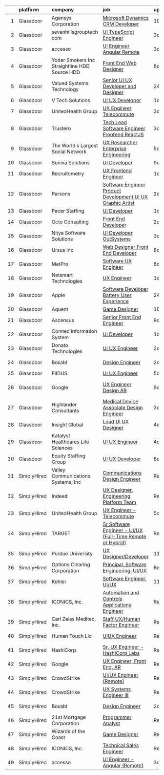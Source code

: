 

|    | platform    | company                                         | job                                                                                                                                                                                                                                                                                                                                                                                                                                                                                                                                                                                                                                                                                                                                                                                                                                                                                                                                                                                                                                                                                                                                                                                                                                                                                                                                                                                                                                    | update_time   | location             |
|---:|:------------|:------------------------------------------------|:---------------------------------------------------------------------------------------------------------------------------------------------------------------------------------------------------------------------------------------------------------------------------------------------------------------------------------------------------------------------------------------------------------------------------------------------------------------------------------------------------------------------------------------------------------------------------------------------------------------------------------------------------------------------------------------------------------------------------------------------------------------------------------------------------------------------------------------------------------------------------------------------------------------------------------------------------------------------------------------------------------------------------------------------------------------------------------------------------------------------------------------------------------------------------------------------------------------------------------------------------------------------------------------------------------------------------------------------------------------------------------------------------------------------------------------|:--------------|:---------------------|
|  1 | Glassdoor   | Agensys Corporation                             | [Microsoft Dynamics CRM Developer](https://www.glassdoor.com/partner/jobListing.htm?pos=109&ao=1110586&s=58&guid=0000018307456a18a40741a736c3cd24&src=GD_JOB_AD&t=SR&vt=w&ea=1&cs=1_28cda868&cb=1662274333562&jobListingId=1008091008964&cpc=9DC6E4D8324653EE&jrtk=3-0-1gc3kaqinii1a801-1gc3kaqj5ia1u800-7990aeb97a1aaead--6NYlbfkN0B1Vi2Tg_TR5fwhNGL2d3MVdJ1FVBqV83PBGVCkGDe93icknkNDeHE4jXYp9tRHNpqSeA0HPNGFwea_hC_0XNgHOq514A1wTN3D1SJLcEbIZZkyrkmhw7NGac9Uc5berNf9Pr8Kzp40mOvCmqqzG40ENND1-5shm9xFinMSndyPDUyRt49uqDmT9ZacRvvKApWb9G7hPsqqXuc1NKow4Cypb9qYeiW2LGpFGOPE_QdSsQR_hRWlncgdpKO6nK7Zfs04s9zEpFhmcSDwvPgOUvGGOrJOnYQsMhATdjT1teNBlyLIcvvPWehweslFcG6ZjECz401lJm3kKgxMC7xl3yhmHXo0dHLfUypmeNnDldCgMZ7WAaXZou-7IkAz9Eq_Zt4PtD66ELUMcNpuc9YqV8JZqEEGExhBZNY_ZDBdQtFYtTu89hy3hFqiUbWK0RZREUfMQ_1mUurMGtJ4Sf6cj6n-Y1hEj4r6PkxByI-CkqaXzwMepYmk0ot5AzStoQdXOzs60OsjW1HTAQ%3D%3D)                                                                                                                                                                                                                                                                                                                                                                                                                                                                                                                                                | 10d           | Remote               |
|  2 | Glassdoor   | sevenhillsgrouptech com                         | [UI TypeScript Engineer](https://www.glassdoor.com/partner/jobListing.htm?pos=116&ao=1136043&s=58&guid=0000018307456a18a40741a736c3cd24&src=GD_JOB_AD&t=SR&vt=w&ea=1&cs=1_89e103a8&cb=1662274333563&jobListingId=1008105988663&jrtk=3-0-1gc3kaqinii1a801-1gc3kaqj5ia1u800-0cbdc25f6ccf4f5f-)                                                                                                                                                                                                                                                                                                                                                                                                                                                                                                                                                                                                                                                                                                                                                                                                                                                                                                                                                                                                                                                                                                                                           | 3d            | Remote               |
|  3 | Glassdoor   | accesso                                         | [UI Engineer   Angular  Remote ](https://www.glassdoor.com/partner/jobListing.htm?pos=121&ao=1136043&s=58&guid=0000018307456a18a40741a736c3cd24&src=GD_JOB_AD&t=SR&vt=w&ea=1&cs=1_a30c1bbc&cb=1662274333565&jobListingId=1008108497609&jrtk=3-0-1gc3kaqinii1a801-1gc3kaqj5ia1u800-701c5b24f26e60fa-)                                                                                                                                                                                                                                                                                                                                                                                                                                                                                                                                                                                                                                                                                                                                                                                                                                                                                                                                                                                                                                                                                                                                   | 3d            | Orlando, FL          |
|  4 | Glassdoor   | Yoder Smokers Inc  Straightline HDD  Source HDD | [Front End Web Designer](https://www.glassdoor.com/partner/jobListing.htm?pos=103&ao=1110586&s=58&guid=0000018307456a18a40741a736c3cd24&src=GD_JOB_AD&t=SR&vt=w&ea=1&cs=1_5fd31804&cb=1662274333561&jobListingId=1008097207409&cpc=6945AE2F4B03E059&jrtk=3-0-1gc3kaqinii1a801-1gc3kaqj5ia1u800-1fce3864310a3f03--6NYlbfkN0BOdRJV5k-L3FNCzjCgEhEptbzWR3mFvjnAQnp9JcinXOCVt8QEYBvHqTiHBHSlg98hTrhJExUUVa6v67S1gFyb-OBe8UoPzNouRDn3C9as0WFadlKMeZgUrqrdZ8hm_e9Z-8jTT-HPwLMdKEaf6nFSEDiY93r1Hqa_nw7whddI5F-1mZvAJ0zg1eaCReXvVOpX0AJGY9OowY8BoM_T_DgkeKDB75aZfEmCeTp_jhF5RJyc2l2IgJi4t9T4bNEpvRI4ifVsZj4R-RLptqsE6FGx1c_S4k-Ty0Ugd7AAEUkHb7pkAMwA4xIfC6asIeul2ECS2CLVJC8SV1qJo0ud3yv7IXQGi71UOpRiqaU7oHIqZv8o6Cdo8V7GNQ7Ib3soSQHilpapZEoruDrGmY17JcLDTcgdzzvQXZ0G4C6CU99mMxDDx4frtRPqlyFxYb_0psjbehrX3I3vsVm5WNpyjPgt3IGGgy6QhfTHJJZARGhatA0ox-ld4ZAAUY9zNM-gj1BQDhbYBxU1jg%3D%3D)                                                                                                                                                                                                                                                                                                                                                                                                                                                                                                                                                          | 8d            | Hutchinson, KS       |
|  5 | Glassdoor   | Valued Systems Technology                       | [Senior UI UX Developer and Designer](https://www.glassdoor.com/partner/jobListing.htm?pos=105&ao=1110586&s=58&guid=0000018307456a18a40741a736c3cd24&src=GD_JOB_AD&t=SR&vt=w&ea=1&cs=1_1e952df8&cb=1662274333562&jobListingId=1008115945211&cpc=292036AD7E8A5303&jrtk=3-0-1gc3kaqinii1a801-1gc3kaqj5ia1u800-79c344923fe7279e--6NYlbfkN0AtR68e5gWpPxoovZgA7Udo-dcymoK0NpHFMpIgh7LYz-Xd_XlVsIVo_P3rB4h1ufY2_7Abqs1GSbLoXWnt32pIkfeeGMqvDdxAGRYsW1K7KSSPbzDEBIdq05YsKEyEQYLlUlflTaQPwdQLQW-YP-NbjZNguQpir11CdaiOZAiL1DxriDIm8mOC1cK6juodC9XxFRSdx76OLTH3fAsj5M_hWZL2CBgW5Oj3jL1Mz2Lbt0xYq7pRW_11DF03jOjCPKs3DdqnudwtqhQUYdlXScg6O4Rkrucwtt-uvq_B-p11ChkjXMjkvZNOTF0P3wBhSNUgAeU8fzuwRdecjHsMIlFoQUy21lyM1euMXWqBYY_FVgbmd0QXfCqbZJIr61yJ95DTNSuWSj5UxsxTTeQIRT6szeBSMBrVOSkiTXBYhZzyjcHeb1aY_yLUW0rOYCDa_3ZxVPTNZkJSRlN5VElFu85T4MQe1aggkPVnRaz_faJybse-svZuVPo9Dm2Jn7N9PyP2BEcvp5M8sw%3D%3D)                                                                                                                                                                                                                                                                                                                                                                                                                                                                                                                                             | 24h           | Phoenix, AZ          |
|  6 | Glassdoor   | V Tech Solutions                                | [UI UX Developer](https://www.glassdoor.com/partner/jobListing.htm?pos=122&ao=1136043&s=58&guid=0000018307456a18a40741a736c3cd24&src=GD_JOB_AD&t=SR&vt=w&ea=1&cs=1_4def7b0a&cb=1662274333565&jobListingId=1008114045043&jrtk=3-0-1gc3kaqinii1a801-1gc3kaqj5ia1u800-64298f2c4b340ba3-)                                                                                                                                                                                                                                                                                                                                                                                                                                                                                                                                                                                                                                                                                                                                                                                                                                                                                                                                                                                                                                                                                                                                                  | 1d            | Remote               |
|  7 | Glassdoor   | UnitedHealth Group                              | [UX Engineer   Telecommute](https://www.glassdoor.com/partner/jobListing.htm?pos=102&ao=1110586&s=58&guid=0000018307456a18a40741a736c3cd24&src=GD_JOB_AD&t=SR&vt=w&cs=1_95f3f141&cb=1662274333561&jobListingId=1008105601769&cpc=59DEFF8D475298C3&jrtk=3-0-1gc3kaqinii1a801-1gc3kaqj5ia1u800-af00a0ae87b73b2e--6NYlbfkN0C8O9VKdOj_1Zh75e9_CvYhSsWVxS1Pvi5WUWhsf4w7FOycHcR50Ta-CQORLM6vDVcvPt8KrRTlJDYkUHup0r-EShzR9YKt_-pR6DNbikF_DoTuqv0ahJRwqFnSdFD6JbEOZsU-3ybmN1wOhivbt1aVYXgo2LYGUfCqatBFDNl0Ap83sxOqTaN0GauqustfCD8umK5w109Od2a2hgAj2_lH-UW--kJJb3oIBcwTgG3KiBVGpTzp7VGelThw3WIS-qHJZu9881-LSBvKBWXwhbGHTY5PmBREpYphm6UYZ_eUAm5PAmHbP3MtAEoijkdFvssFBEOmmYcrM-WSxl4LivodbV9F55qp4LvKwOkZDg-9oSuRfRYYKTbC4g6ZngbngEHUqKp7EoBYmPwIah1FAfqjVbjCkV2eBc345a-lzCmgXEqbUlYSOfhKA8f3EioBeDc%3D)                                                                                                                                                                                                                                                                                                                                                                                                                                                                                                                                                                                                                                          | 3d            | Boston, MA           |
|  8 | Glassdoor   | Trustero                                        | [Tech Lead Software Engineer   Frontend  ReactJS ](https://www.glassdoor.com/partner/jobListing.htm?pos=112&ao=1110586&s=58&guid=0000018307456a18a40741a736c3cd24&src=GD_JOB_AD&t=SR&vt=w&cs=1_f48db254&cb=1662274333562&jobListingId=1008106164478&cpc=32EE424DE2B657EB&jrtk=3-0-1gc3kaqinii1a801-1gc3kaqj5ia1u800-41730cf30e93e37f--6NYlbfkN0DG4ntHtB_rMsnfhgmnSvK2brktLme1L4SiDeJjQ-izrVOLqRJ5-yjEhSyAj73O13Q3PtO63X5KJ2oWM0vnNfei9rpO6lofcCkF0fLv2uwqYu7XGdAwShAB2EXHSHAkVPlwsWIPAZho4rltuplzAiQcCHHEBbh-mXVyqtSQd0DoAsDEoFOcAMweKeAPgQTlwhFLqantCLBnK0BgYLzI8MPNb2Nq9fUbuQQypEeuEtdfJcJp05F0otqCPN77E5oCkP1Wk0QA0uzac9T9TUHQZ5fyDH-zVxaHl-csfsFd5gwGPw9Cd_B4QOAYRO820k9Lfi0Oo3MPJoWyR8pYHMn2zn4vJWrT1xH196cbCci7HcA5KFPb1GRTEOqNGMykqM2UOlhpfTfw39FqG73HxlcHzHNrx17jjdbN4aeE0M2_FTlstaSH50MMDcn62E3KsFLm1r7zDj4_J1EXy-PImEtBpuak-DKrhFqXs3ZCwQrJjHBkcOR8aZfDTJuySygplZ4zMf7suOpi5Ud2kc0Gl_e_mVHzYTrtaNFdMxstl8h6gdHLbXn7i-Omi9oXy3ZI-eGxGgjj9taYCfoVKVRQd-jcARH7RRS_tYcu-avVPyya5H-mfVG4IzNP3sxdXAlR-grQeR6wZk0Jgm_3hRLVhB8jZe9PKyx_pBera2ndghxgmruYybIoZwp7n_m1yRSu9ol-FBKh_513DGKuE7SKdOFZ654nbZVidD1uSm6-fTuGZMtwWlpgDYdwUkxVfP9534dus_qGKJ0zHrDOf08bN3CEijf9yEC96FQz947_sviLi5hrSqz4nZMpbYAMxV-PsdejAmCRRW8BLzklg1ulsZy6V51nc9wZcn52Ps5nNm-RLpZgL7IKDsuxFRX_FPj4I29vl2C880uPhQ9_gYtVfWd3ZNcFJRSnDO8pAX5MBS9R0cUSTJyTtjI6em9N7Y1SsBMurPAOuGhalyVMpFQtJpvIJk1Thyyj_R72qJ8RPc3vyUSELeksH-wPFxgZtkaSE8X4YacnTH4d4ONyW1d4Ac2yaEAL) | 3d            | Remote               |
|  9 | Glassdoor   | The World s Largest Social Network              | [UX Researcher  Enterprise Engineering ](https://www.glassdoor.com/partner/jobListing.htm?pos=107&ao=1110586&s=58&guid=0000018307456a18a40741a736c3cd24&src=GD_JOB_AD&t=SR&vt=w&ea=1&cs=1_9514c737&cb=1662274333562&jobListingId=1008101226188&cpc=42BEC95245890617&jrtk=3-0-1gc3kaqinii1a801-1gc3kaqj5ia1u800-f3cff5e435e58b25--6NYlbfkN0DSgjPPcnEdvoK3uuxfISLALE6pB1FR7YSHOr_tSg5_QGIhoz_2VqUepdcKLBLI_zS438nBqHt2IfuqWeHb8HIQ3y2ncfv0qQNg9-keEPJ6gZBMSS63UVwGiBrS-bKa3YfVEREUfllke2uIiDvVRreacd9NVIYJm_Scd1htMazo_IJeP4Cxf1NbXFLNjaZTfZi6aFGu-MbS-FTkR26UEcdFnwNY339MdWT6oS1cv05XKqyOygreCGw476qm8_ogFXz7_mVmThZpf-2RnrFTod3HkzgjiiCrQytoPB9jRBfcLxg3P0DQ2B1RbQYpC3d8lCdfB6iXTYX7KGnHM7oaldqv-Uhzs6VddVIIe8dcnrbzdCyLnJHm-s6lhdvgfT5LiQ9r2D68cm7cor1g9A0iL5mU4phVhCWHfZjcpB03dpJw5ezBTje2Ljy9bA1QlPDPtg9sqwJOLvD6QRQLvTpiF9WImAMfv7BliYGEDgY8uJ7iUHMO_1XsZsl-fAPGS3kiFt50LKU6XYBgeTtc06INQCD8ZwYbno9Sf5JwzK12M8GG30lLtGcMGPsf1ZhT2swcdoU3--iItY7YpxFMnsC9RRHu)                                                                                                                                                                                                                                                                                                                                                                                                                                                                      | 5d            | Denver, CO           |
| 10 | Glassdoor   | Sunixa Solutions                                | [UI Developer](https://www.glassdoor.com/partner/jobListing.htm?pos=128&ao=1136043&s=58&guid=0000018307456a18a40741a736c3cd24&src=GD_JOB_AD&t=SR&vt=w&ea=1&cs=1_b4eae95e&cb=1662274333566&jobListingId=1008093911276&jrtk=3-0-1gc3kaqinii1a801-1gc3kaqj5ia1u800-c12d46be60d48c3b-)                                                                                                                                                                                                                                                                                                                                                                                                                                                                                                                                                                                                                                                                                                                                                                                                                                                                                                                                                                                                                                                                                                                                                     | 9d            | Remote               |
| 11 | Glassdoor   | Recruitometry                                   | [UX Frontend Engineer](https://www.glassdoor.com/partner/jobListing.htm?pos=117&ao=1136043&s=58&guid=0000018307456a18a40741a736c3cd24&src=GD_JOB_AD&t=SR&vt=w&ea=1&cs=1_41a52feb&cb=1662274333563&jobListingId=1008114392744&jrtk=3-0-1gc3kaqinii1a801-1gc3kaqj5ia1u800-afb69bc239abb529-)                                                                                                                                                                                                                                                                                                                                                                                                                                                                                                                                                                                                                                                                                                                                                                                                                                                                                                                                                                                                                                                                                                                                             | 1d            | Remote               |
| 12 | Glassdoor   | Parsons                                         | [Software Engineer   Product Development   UI UX Graphic Artist](https://www.glassdoor.com/partner/jobListing.htm?pos=123&ao=1136043&s=58&guid=0000018307456a18a40741a736c3cd24&src=GD_JOB_AD&t=SR&vt=w&cs=1_68e44a28&cb=1662274333565&jobListingId=1008111518825&jrtk=3-0-1gc3kaqinii1a801-1gc3kaqj5ia1u800-59e25848653ecfd6-)                                                                                                                                                                                                                                                                                                                                                                                                                                                                                                                                                                                                                                                                                                                                                                                                                                                                                                                                                                                                                                                                                                        | 2d            | Colorado Springs, CO |
| 13 | Glassdoor   | Pacer Staffing                                  | [UI Developer](https://www.glassdoor.com/partner/jobListing.htm?pos=108&ao=1110586&s=58&guid=0000018307456a18a40741a736c3cd24&src=GD_JOB_AD&t=SR&vt=w&ea=1&cs=1_3deebb79&cb=1662274333562&jobListingId=1008114119706&cpc=2CAED5C921A5F994&jrtk=3-0-1gc3kaqinii1a801-1gc3kaqj5ia1u800-e04a2bbf56041fd8--6NYlbfkN0C9NbM5eTIyBy5lsQEfjp0LiR4ZnSOO0g4plUqowSZMmwKNhg9sK_ssyMkRY9ssskzYgCjX76_a1qZmWpJpmTJglvIZMMqRPrift8ZTRM42auXjUEe_Hr-AyZaFYpcpKlSDUiC81zrV9s3yIfG7qlRr5tJRI1kdiWCVgGwpUMw5-otzwkEcVBkpym3O5wvMBNHCT4of1FS2lGlDSgvUzI5dD-DfeQV6NmAcppZqUtUMG8FrA-wxZ0JaOns7MtzDvS2D9BV6k3rLeQC5ixHmvxRgKam9bNBrJVhWfJ_Kdywt3UoUQqobYZlfiTXAlvTQwm68x73MDgMSGY2THSS2mWUYTIOG1kliXJ8DbDMMTD1tWw3rKaSth6r23ZVfhUiHSzumZ0x1BFQHHJgh-sLafHfg_4Ewe1u3QL88SYgT0j9kkIz-6AC1I0IutVAXKutEkpKNFSceMbcX_owhpYZJWqhKtgw-mt_MiRh0V3IHOCrBIzRyT0HvSSkL639gxw2QXWdGdyt0WTq2NA%3D%3D)                                                                                                                                                                                                                                                                                                                                                                                                                                                                                                                                                                    | 1d            | Remote               |
| 14 | Glassdoor   | Octo Consulting                                 | [Front End Developer](https://www.glassdoor.com/partner/jobListing.htm?pos=106&ao=1110586&s=58&guid=0000018307456a18a40741a736c3cd24&src=GD_JOB_AD&t=SR&vt=w&ea=1&cs=1_e7ac364b&cb=1662274333562&jobListingId=1008110466260&cpc=334ABAF5D42DC775&jrtk=3-0-1gc3kaqinii1a801-1gc3kaqj5ia1u800-189d25795dfd8c7b--6NYlbfkN0BUILWTwFEMoXKrKssGyD8iTIA4IasGWC9VuLPSE7H-zyOQhrScj91Gl1Qd-HjNuyIKfLRfbQiVPcV99MI5iYVbTATFYZxY-Q__CFqQEOB6TBRHFZ2N7H8d4GNKnZj-QVFF86Uq96xnc4lgBX8CdNvQJOvlTZ8OCqXp9XDNhmaQcGuTNlGdQuEnh-Cfyu_sZ6Ds05Uu80wtBpV7bf_1iefAsdh00_EemdtuRi-kdZ47kpl_kaP_yPsaQ8OjDA_xDzse2ujJc5tah23Y7eaPKk3gmgIRItxyMsdu8GcQBGgM1syHFqtu2cY8qR2HoTJ3a6P-9PfobWB-dqCR9V5eHRyrIRi6YK-KVKPo5jCabEy04NVit-VsqNx3LYgrA3pkarDEcXSj8Y8GI-vEBG240sXl-qlRgyk4xyN6IM8npzyzpbysDff39s2Upb8XNtqfLJvhf5GE7Vye9ZBxpdQPlHZRfITosEkQlOaZe52kkyY8Py48ftefTEi0D1wL_0emDaA%3D)                                                                                                                                                                                                                                                                                                                                                                                                                                                                                                                                                                           | 2d            | Remote               |
| 15 | Glassdoor   | Nitya Software Solutions                        | [UI Developer  OutSystems ](https://www.glassdoor.com/partner/jobListing.htm?pos=124&ao=1136043&s=58&guid=0000018307456a18a40741a736c3cd24&src=GD_JOB_AD&t=SR&vt=w&ea=1&cs=1_1c33b9ea&cb=1662274333566&jobListingId=1008107023282&jrtk=3-0-1gc3kaqinii1a801-1gc3kaqj5ia1u800-b73d287a17a791b6-)                                                                                                                                                                                                                                                                                                                                                                                                                                                                                                                                                                                                                                                                                                                                                                                                                                                                                                                                                                                                                                                                                                                                        | 3d            | Remote               |
| 16 | Glassdoor   | Ursus  Inc                                      | [Web Designer   Front End Developer](https://www.glassdoor.com/partner/jobListing.htm?pos=113&ao=1110586&s=58&guid=0000018307456a18a40741a736c3cd24&src=GD_JOB_AD&t=SR&vt=w&ea=1&cs=1_aa3eca84&cb=1662274333563&jobListingId=1008097361956&cpc=9908D8D4413DBB8A&jrtk=3-0-1gc3kaqinii1a801-1gc3kaqj5ia1u800-0ea09b14e2348c5f--6NYlbfkN0CT8vBT9H5mqECx2dfLV_FONLPDKpIRssxVwtj05Tmm4rA5I0VNOPdM1oYsK66ov5pqYS3gXk2ozh0lVEZwzGOqZs8rlCBef2uQoy630wv6aUBqB1D9vjbSnni5WCVaS2e0KhCWi_8-XMv97hUEg7H9r8pKMO8klnwzDsU9mPVyqE5wVDnTov1Pu_UnRYhnE0_Osqvwl8WORWgB_kOjxQQLPQWG-NWIcptfTftC_xvyt1c40uobZ403OrjOg5_p8zqz3cLzwrnHTjqWeFEhkd7FYyVcjiJCMFkVznphRmtkhKbL2ZU9aWVWUjChbdkFdlAiu4tIvv-tEhlvNaragy1ZQhsvGhOC5anf8D4yfIGDJbK-bmh5xwt1uscED6ao3EPCxdfHKv4RZ6Q3-m_MTe1dE6Nugv26rrW9yIa8ooHEPIgJzYTeC7TeJ6xGxEjr0Q_LC6p6H5q3S5tqAKobaBFAUOLFzaYkqfJpXGMjRWnb2NNPSSP7-p9y7Af_6wXjKP1oYkKWE86CDqRfQ7C6-4gudCFwCvgPNM4Dby7txONzn5hzMX5MBmgq-3tpsXZ0a6buh5vvQ49vxVNuBHQDNC22zAW4MyYrVygZlCEBB-KrXK7qOyOnNy3UUBzOhblwNhhyR6HC1YmUO1J-HxmGaWMhRTERxOY0ZXM9Z7PpEy34haZ6tk5uQXzHOloNCdFSUo807bb67ia4RZAH7STa3MT7qNYu3FIVxGVnAQVBH71IfMRJkpXfaLdaVNkjHVlfMc6Dk9NymArkxTuwxS8xxJuxvdUZRbMwFjXFsmtTjrWEaMroH367wDPEsmeZ51Q7ta6QZZWD9Y81gq07tJRKr2ItH831o6Bq0kpEiP_7Mj-0cnCNuQuwbVe3RAz3ZJGt3hf16nf9qkhzH2U1SA1Ep2mAaSt0rVCiRS2NsjLUTyABVR3Lh6P34Hiwi4XXRDTOMlYGX2duwwJHyUefPQmv0j8PhfUtQ53mOsiqXJ4STUWeHjYoasIeyPXK)                                          | 8d            | Brisbane, CA         |
| 17 | Glassdoor   | MetPro                                          | [Software UX Engineer](https://www.glassdoor.com/partner/jobListing.htm?pos=129&ao=1136043&s=58&guid=0000018307456a18a40741a736c3cd24&src=GD_JOB_AD&t=SR&vt=w&ea=1&cs=1_51c92ba6&cb=1662274333566&jobListingId=1008098794068&jrtk=3-0-1gc3kaqinii1a801-1gc3kaqj5ia1u800-99ff3be041b42234-)                                                                                                                                                                                                                                                                                                                                                                                                                                                                                                                                                                                                                                                                                                                                                                                                                                                                                                                                                                                                                                                                                                                                             | 6d            | Chico, CA            |
| 18 | Glassdoor   | Netsmart Technologies                           | [UX Engineer](https://www.glassdoor.com/partner/jobListing.htm?pos=120&ao=1136043&s=58&guid=0000018307456a18a40741a736c3cd24&src=GD_JOB_AD&t=SR&vt=w&cs=1_bc73c383&cb=1662274333565&jobListingId=1008114210301&jrtk=3-0-1gc3kaqinii1a801-1gc3kaqj5ia1u800-db8ad2a52d30b920-)                                                                                                                                                                                                                                                                                                                                                                                                                                                                                                                                                                                                                                                                                                                                                                                                                                                                                                                                                                                                                                                                                                                                                           | 1d            | Overland Park, KS    |
| 19 | Glassdoor   | Apple                                           | [Software Developer   Battery User Experience](https://www.glassdoor.com/partner/jobListing.htm?pos=125&ao=1136043&s=58&guid=0000018307456a18a40741a736c3cd24&src=GD_JOB_AD&t=SR&vt=w&cs=1_e543a041&cb=1662274333566&jobListingId=1008115989666&jrtk=3-0-1gc3kaqinii1a801-1gc3kaqj5ia1u800-becef7ac6552387b-)                                                                                                                                                                                                                                                                                                                                                                                                                                                                                                                                                                                                                                                                                                                                                                                                                                                                                                                                                                                                                                                                                                                          | 24h           | Cupertino, CA        |
| 20 | Glassdoor   | Aquent                                          | [Game Designer](https://www.glassdoor.com/partner/jobListing.htm?pos=114&ao=1110586&s=58&guid=0000018307456a18a40741a736c3cd24&src=GD_JOB_AD&t=SR&vt=w&cs=1_30a6a153&cb=1662274333562&jobListingId=1008091362421&cpc=2CAED5C921A5F994&jrtk=3-0-1gc3kaqinii1a801-1gc3kaqj5ia1u800-3b8cfdd71f0d2f0e--6NYlbfkN0DMrcEu7yrtATojKJA7cEzGQ3FdRGWLh0CZQInL4ECGI9gD0Wolx9R2EDT7B77c2cRU1zW3HVZMZeGAOYVZBOqH_4lgXX5l9kbkb9irhCbVBq6YsU0vLTUYvSh1OUNHO93tZMxbICiVo7Af45F1C-oNj2G6v1j_C21ZJdMsp9erWUHrYA3zHpa9W9Em1ESOKOc2F5KjzL0DuVKvTPaJndRVXbEiFRlgNjQbE1r53dX-BYeDbx_o77nVPFN6mpkX-15QJ6xRHdItYZx47vVbTUUZVmv2C5cLvKjDNl8RZH0WZucTaJu5PnFanYe_xGHtiDCVDa7yw3VU-Zz4GZMeFtoIFFglY-sFBLon0xtPoZd4tjL-fx1M6aPTjmg1JZe3C-u8eFdunra8BPiTi0ItkduPayI2DJ5hn_rrsyHZXe6in3NOOR8FqsqPm6fR5qDYrHhWP-Htq2iWiWc6Zw9SilRF)                                                                                                                                                                                                                                                                                                                                                                                                                                                                                                                                                                                                                                    | 10d           | Remote               |
| 21 | Glassdoor   | Ascensus                                        | [Senior Front End Engineer](https://www.glassdoor.com/partner/jobListing.htm?pos=130&ao=1136043&s=58&guid=0000018307456a18a40741a736c3cd24&src=GD_JOB_AD&t=SR&vt=w&cs=1_8e90d35c&cb=1662274333566&jobListingId=1008093293490&jrtk=3-0-1gc3kaqinii1a801-1gc3kaqj5ia1u800-adc74f5c8ecd62dd-)                                                                                                                                                                                                                                                                                                                                                                                                                                                                                                                                                                                                                                                                                                                                                                                                                                                                                                                                                                                                                                                                                                                                             | 9d            | Remote               |
| 22 | Glassdoor   | Comtec information System                       | [UI Developer](https://www.glassdoor.com/partner/jobListing.htm?pos=119&ao=1136043&s=58&guid=0000018307456a18a40741a736c3cd24&src=GD_JOB_AD&t=SR&vt=w&ea=1&cs=1_e179ddc5&cb=1662274333563&jobListingId=1008114090203&jrtk=3-0-1gc3kaqinii1a801-1gc3kaqj5ia1u800-e4a619c535669cc9-)                                                                                                                                                                                                                                                                                                                                                                                                                                                                                                                                                                                                                                                                                                                                                                                                                                                                                                                                                                                                                                                                                                                                                     | 1d            | Remote               |
| 23 | Glassdoor   | Donato Technologies                             | [UI   UX Engineer](https://www.glassdoor.com/partner/jobListing.htm?pos=127&ao=1136043&s=58&guid=0000018307456a18a40741a736c3cd24&src=GD_JOB_AD&t=SR&vt=w&cs=1_f1d5181f&cb=1662274333566&jobListingId=1008111966564&jrtk=3-0-1gc3kaqinii1a801-1gc3kaqj5ia1u800-f812034220f8fc90-)                                                                                                                                                                                                                                                                                                                                                                                                                                                                                                                                                                                                                                                                                                                                                                                                                                                                                                                                                                                                                                                                                                                                                      | 2d            | Lake Forest, CA      |
| 24 | Glassdoor   | Boxabl                                          | [Design Engineer](https://www.glassdoor.com/partner/jobListing.htm?pos=101&ao=1110586&s=58&guid=0000018307456a18a40741a736c3cd24&src=GD_JOB_AD&t=SR&vt=w&cs=1_9d41951e&cb=1662274333561&jobListingId=1008111263067&cpc=DF7064BA3070673B&jrtk=3-0-1gc3kaqinii1a801-1gc3kaqj5ia1u800-f92f66bdcc716501--6NYlbfkN0AZdaSuYPnCWRk5apRml9oqaQCY6p5qKbmOsixDGSNuWd34-dYAt4lbiu5Tu6-oNSUdoljleHAc6KIoY7tHEZOlGE7_Osuc5RzByGMY3M9hVvkTX86XHUqKYWJc277TO93LkNdl5PImRiZLX3QoB01HojER6bJCoylRYQ34g-sdX1RUmCjL0KGWQPOttVWQs8lg3IquOLyq8kcXSwwUJkgZHJYTdU-9Y8PzV9yZCUO2EcIvqOFYcHeYC3rmc1ldB8yj28aicz4qAZ38tKk0d9UiMlZRfHchL2D0uUfoYG-CXwp3tjv4p11kmr5Ng8OrD4KiMdT3ZJb1WFISkvyKh-2hKEjtG9tS-MFaumJZde4KXvZuCjy-wKMkbiXR0tRvaStBOkY9HnjRQlz-d9xWqmCwyKDKmddovmseruER4mQTjJ1MwBlb54Q6noonp5l9kp-n-Z7Iw9mWd-VW2F4gixa6eFqWU9CwaAgPbR8W4dJ40F_4I4Fg2a1m6IZD3ftU5TPOSLSPD4CIVbTAimg_YzXw5jLqbUvdx_o%3D)                                                                                                                                                                                                                                                                                                                                                                                                                                                                                                                                                    | 2d            | Las Vegas, NV        |
| 25 | Glassdoor   | FIIDUS                                          | [UI UX Engineer](https://www.glassdoor.com/partner/jobListing.htm?pos=115&ao=1136043&s=58&guid=0000018307456a18a40741a736c3cd24&src=GD_JOB_AD&t=SR&vt=w&ea=1&cs=1_d492c709&cb=1662274333563&jobListingId=1008101025502&jrtk=3-0-1gc3kaqinii1a801-1gc3kaqj5ia1u800-bcb60bfe6a6bc759-)                                                                                                                                                                                                                                                                                                                                                                                                                                                                                                                                                                                                                                                                                                                                                                                                                                                                                                                                                                                                                                                                                                                                                   | 5d            | Remote               |
| 26 | Glassdoor   | Google                                          | [UX Engineer  Design  AR](https://www.glassdoor.com/partner/jobListing.htm?pos=126&ao=1136043&s=58&guid=0000018307456a18a40741a736c3cd24&src=GD_JOB_AD&t=SR&vt=w&cs=1_d7d39d75&cb=1662274333566&jobListingId=1008094346031&jrtk=3-0-1gc3kaqinii1a801-1gc3kaqj5ia1u800-f6c8feaff462d478-)                                                                                                                                                                                                                                                                                                                                                                                                                                                                                                                                                                                                                                                                                                                                                                                                                                                                                                                                                                                                                                                                                                                                               | 9d            | San Francisco, CA    |
| 27 | Glassdoor   | Highlander Consultants                          | [Medical Device Associate Design Engineer](https://www.glassdoor.com/partner/jobListing.htm?pos=104&ao=1110586&s=58&guid=0000018307456a18a40741a736c3cd24&src=GD_JOB_AD&t=SR&vt=w&ea=1&cs=1_669fc32b&cb=1662274333561&jobListingId=1008105806788&cpc=6BBECBC74F3AC36E&jrtk=3-0-1gc3kaqinii1a801-1gc3kaqj5ia1u800-5f2f0df068c292c7--6NYlbfkN0DADEC6PZiHmFZTdCpS8S1cWL8eaQIB9laRmg1uhypi9jnyuOYY4H7UUO8QfXMSSvi7RhDOznTYgp8q7adTSnDc8zwx3mftBto4He9ufXaCm5hQD0GzcTIgZDC00717-8oUDgE8mwn19qMflvsZfOCh8Zi_x_tfMW4tOb4q0IPADKpRKkDdNT1yDh9W0DMbrc0DcBXv_f2pCKrOHMILNA-N2KPoMksH0do0vMuyzubJg58wdlitO0A1P4Rn7s2iMHLysXg9r8ouEJXIroyxni6qXv5kW-tPoFu8vWlkbH6rogBPKHHESESiGhH4-wuQVqpaOsMRG2BkqaglgAdhKgBY_wShwySTMLCvFE3vcxloj2Hw2_GuwOtIcI3_FFaaI2TtBVVfjetZQ4_s_uwJoqsCSUPOauXdNY36YDFQps4bDILPWJMj8tiwtBNimGpOUQHGDBddOdCD69ySeOxpnXDpyHht3SZg6SvAmF6KLHf0a7CzJqunm_mylZMcMP81nV10I42KgHgkb6AJLzfIO2zz)                                                                                                                                                                                                                                                                                                                                                                                                                                                                                                                                    | 3d            | Jacksonville, FL     |
| 28 | Glassdoor   | Insight Global                                  | [Lead UI UX Designer](https://www.glassdoor.com/partner/jobListing.htm?pos=110&ao=1110586&s=58&guid=0000018307456a18a40741a736c3cd24&src=GD_JOB_AD&t=SR&vt=w&cs=1_6e5f78f6&cb=1662274333562&jobListingId=1008103774463&cpc=B101C867B3EF2D75&jrtk=3-0-1gc3kaqinii1a801-1gc3kaqj5ia1u800-d1ebe11d7ba63f4c--6NYlbfkN0BKkHZu3wF05EeDimN_p6sYpKCMArvwa95YdH7UpkaBCqc7l59ErwqcdmD-JyMWZm6ZcKJoBbDKNy1P25IQH9Qcb8mWJ8ZTuceqFqVbIYP29UW251xvRgJFUV8j5iDqpDHZSWPvtF8zwVCPlF_8DbxC1bEvFLYdvBJA2lM72F-d7MXfxHA9ZSdoyvASl5lvfHP_NCpytKFPeb6D9iujW-X_-IJqtvosvSmY5zf66TTAhv7XA1xZW_wwTo7G_MpHyWKiSNr2jGN9DDcxgfGrLDxQ_VFNMBAv6oDvz50ujJHfCXWrptf4gep-tJezqz5TSi8Ce9oRd7XJG2mOO7DEsmbCQr-7Ca-b67fRG9dvqQcmiHzL6y6Lb62HNeU_slqHD3xTEl4PKtlBOWvxL93QVVFpgMX2obG-lKzbLsx0pA2Od4qDhfews3IqPcd0VvswY8qZvXYtAJDPT8e_6xVABcqv3rfisiTuqEqPDi2Rl-UJj3KK-pQJ3XpB)                                                                                                                                                                                                                                                                                                                                                                                                                                                                                                                                                                                              | 4d            | Marietta, OH         |
| 29 | Glassdoor   | Katalyst Healthcares   Life Sciences            | [UI UX Engineer](https://www.glassdoor.com/partner/jobListing.htm?pos=118&ao=1136043&s=58&guid=0000018307456a18a40741a736c3cd24&src=GD_JOB_AD&t=SR&vt=w&cs=1_66d172ec&cb=1662274333563&jobListingId=1008104415799&jrtk=3-0-1gc3kaqinii1a801-1gc3kaqj5ia1u800-2fe87d2956e98330-)                                                                                                                                                                                                                                                                                                                                                                                                                                                                                                                                                                                                                                                                                                                                                                                                                                                                                                                                                                                                                                                                                                                                                        | 4d            | Lake Forest, CA      |
| 30 | Glassdoor   | Equity Staffing Group                           | [UI UX Developer](https://www.glassdoor.com/partner/jobListing.htm?pos=111&ao=1110586&s=58&guid=0000018307456a18a40741a736c3cd24&src=GD_JOB_AD&t=SR&vt=w&ea=1&cs=1_46d50703&cb=1662274333562&jobListingId=1008097169038&cpc=8795CF9063CD573D&jrtk=3-0-1gc3kaqinii1a801-1gc3kaqj5ia1u800-76e08f74cfd4e269--6NYlbfkN0C1yyJIapRlEdYOhDmVropYbNu6_NST9zaz4GWjsOuGwSr2S_wuxMSgMUxyoNOegNIHLraSkqZk8QYywJ652h2S_-JyfHwwGhuFbrXBSmst29urPuXhWS6XDd4kWU6Avf_xHQHSc0jilJQ04OA02iJTP_1-cqvd3SQJrJXp9dt8rx4kkO6lD25KoE-fZyTCefHUF1SPjhQkNIND8f0iR0aSYDdXVvLbfcgxuiw_N0xuva8IuCegB18mwzg5gBBMmF5cQ0VnlyP7Q1FQaxj2UnCvL73yIFrm5VDfl9Y_OXeN2_JD7eX_2CIrTOFqGXd0oUlGicpCIk88P538w3dG4RpEdeMc0i4HUSewdn44GIDoY8hDXvKWmZEr2uHazDG82tXW2xCTc0ATR1dHU8utmccgTLgWqMMs0gpOKoE11oh8g6OE5kTUc-4Wvy7H29XgfmvocYeIJFVhH8Fd7ENkryDA5yGnEiQA3bT_tFGFhxnoQ72v7f_0tIk85FRLXlMwWRo%3D)                                                                                                                                                                                                                                                                                                                                                                                                                                                                                                                                                                               | 8d            | Remote               |
| 31 | SimplyHired | Valley Communications Systems, Inc              | [Communications Design Engineer](https://www.simplyhired.com/job/AUo7E07w2klkxUe_MpJEXKAe3q6D53g2ij9loL_ldPaRLYQDHOrlRg?q=ux+engineer)                                                                                                                                                                                                                                                                                                                                                                                                                                                                                                                                                                                                                                                                                                                                                                                                                                                                                                                                                                                                                                                                                                                                                                                                                                                                                                 | Recently      | Chicopee, MA         |
| 32 | SimplyHired | Indeed                                          | [UX Designer, Engineering Platform Team](https://www.simplyhired.com/job/hdeLFeZv81fIlBLyr_YTR6lLy_snYw6apPgUfGz2h0M779Ba3oGyjg?q=ux+engineer)                                                                                                                                                                                                                                                                                                                                                                                                                                                                                                                                                                                                                                                                                                                                                                                                                                                                                                                                                                                                                                                                                                                                                                                                                                                                                         | Recently      | United States        |
| 33 | SimplyHired | UnitedHealth Group                              | [UX Engineer - Telecommute](https://www.simplyhired.com/job/UgtHrErmPwUfgyoaMj9RxE0E8RP-1IDTQa0LR4zj08Nd84BrgMW6iA?q=ux+engineer)                                                                                                                                                                                                                                                                                                                                                                                                                                                                                                                                                                                                                                                                                                                                                                                                                                                                                                                                                                                                                                                                                                                                                                                                                                                                                                      | 5d            | Boston, MA           |
| 34 | SimplyHired | TARGET                                          | [Sr Software Engineer - UI/UX (Full-Time Remote or Hybrid)](https://www.simplyhired.com/job/IRqRQ39NQbUSOJgprsBXP3MASO7l_mvgdAdkNCG2ezBfaVHCHcv_Mw?q=ux+engineer)                                                                                                                                                                                                                                                                                                                                                                                                                                                                                                                                                                                                                                                                                                                                                                                                                                                                                                                                                                                                                                                                                                                                                                                                                                                                      | Recently      | Brooklyn Park, MN    |
| 35 | SimplyHired | Purdue University                               | [UX Designer/Developer](https://www.simplyhired.com/job/dUxEBWVO4eY2-lVFgLBBmlWu0LKhxG17m_xYDrdv3cIF7ASAuVPspg?q=ux+engineer)                                                                                                                                                                                                                                                                                                                                                                                                                                                                                                                                                                                                                                                                                                                                                                                                                                                                                                                                                                                                                                                                                                                                                                                                                                                                                                          | 11d           | Remote               |
| 36 | SimplyHired | Options Clearing Corporation                    | [Principal, Software Engineering: UI/UX](https://www.simplyhired.com/job/6WRicnwhKtM4ghmIX48eFW9WlVHt5doMp2wkEyAG3W4q6Pq7hAvRsA?q=ux+engineer)                                                                                                                                                                                                                                                                                                                                                                                                                                                                                                                                                                                                                                                                                                                                                                                                                                                                                                                                                                                                                                                                                                                                                                                                                                                                                         | Recently      | Chicago, IL          |
| 37 | SimplyHired | Kohler                                          | [Software Engineer, UI/UX](https://www.simplyhired.com/job/e5ZL2w4lAtSUOZo8uOU59DE0JdgODc4eIZFFeGK9sYpFrVbBqMvWkw?q=ux+engineer)                                                                                                                                                                                                                                                                                                                                                                                                                                                                                                                                                                                                                                                                                                                                                                                                                                                                                                                                                                                                                                                                                                                                                                                                                                                                                                       | 11d           | Somerville, MA       |
| 38 | SimplyHired | ICONICS, Inc.                                   | [Automation and Controls Applications Engineer](https://www.simplyhired.com/job/piLE33fvjhXtmfswyRbtHb5YeVnk7UNJuIGxhnf3RWVS46B-0TxDxA?q=ux+engineer)                                                                                                                                                                                                                                                                                                                                                                                                                                                                                                                                                                                                                                                                                                                                                                                                                                                                                                                                                                                                                                                                                                                                                                                                                                                                                  | Recently      | Foxborough, MA       |
| 39 | SimplyHired | Carl Zeiss Meditec, Inc.                        | [Staff UX/Human Factor Engineer](https://www.simplyhired.com/job/c3_O22TV9OnAd_EII3gVU4SbQPTLvnfvF2IQ0lKUc3Sv_HKAUmQ-dw?q=ux+engineer)                                                                                                                                                                                                                                                                                                                                                                                                                                                                                                                                                                                                                                                                                                                                                                                                                                                                                                                                                                                                                                                                                                                                                                                                                                                                                                 | Recently      | Remote               |
| 40 | SimplyHired | Human Touch Llc                                 | [UIUX Engineer](https://www.simplyhired.com/job/mLV3-vHBSWDu1VpB6i87RJZBJfxBzQHsFHiXEEj2qAuOeFi_t2UXXA?q=ux+engineer)                                                                                                                                                                                                                                                                                                                                                                                                                                                                                                                                                                                                                                                                                                                                                                                                                                                                                                                                                                                                                                                                                                                                                                                                                                                                                                                  | Recently      | Charleston, SC       |
| 41 | SimplyHired | HashiCorp                                       | [Sr. UX Engineer - HashiCorp Labs](https://www.simplyhired.com/job/61CsGRBb4ZemdgFj5Iv8D2z1PrJR8JxmgpweEFC3veZI_T1iHLxW3Q?q=ux+engineer)                                                                                                                                                                                                                                                                                                                                                                                                                                                                                                                                                                                                                                                                                                                                                                                                                                                                                                                                                                                                                                                                                                                                                                                                                                                                                               | Recently      | Raleigh, NC          |
| 42 | SimplyHired | Google                                          | [UX Engineer, Front End, AR](https://www.simplyhired.com/job/hGzNUM0Gl8bMaHcvv5aeuvKuZAAIp6U_ETigaf7BIfZi5qJ1udvVYA?q=ux+engineer)                                                                                                                                                                                                                                                                                                                                                                                                                                                                                                                                                                                                                                                                                                                                                                                                                                                                                                                                                                                                                                                                                                                                                                                                                                                                                                     | Recently      | Los Angeles, CA      |
| 43 | SimplyHired | CrowdStrike                                     | [UI/UX Engineer (Remote)](https://www.simplyhired.com/job/XqAAPYs6_Ifz0n2ZYu7lUkjuMflyeM1zRhSrvf731ROIfPHtRIwyVQ?q=ux+engineer)                                                                                                                                                                                                                                                                                                                                                                                                                                                                                                                                                                                                                                                                                                                                                                                                                                                                                                                                                                                                                                                                                                                                                                                                                                                                                                        | Recently      | Remote               |
| 44 | SimplyHired | CrowdStrike                                     | [UX Systems Engineer III](https://www.simplyhired.com/job/_9d9r84zI5KVshtjMr949ZdZ9ddeCVxgg2FXsfbe27IL4ELYKPwM3Q?q=ux+engineer)                                                                                                                                                                                                                                                                                                                                                                                                                                                                                                                                                                                                                                                                                                                                                                                                                                                                                                                                                                                                                                                                                                                                                                                                                                                                                                        | Recently      | Remote               |
| 45 | SimplyHired | Boxabl                                          | [Design Engineer](https://www.simplyhired.com/job/zYesW3w3OuY0AH8avuFPZbgrharyAdpa9Z30zE63r_JmRkKV519eWQ?q=ux+engineer)                                                                                                                                                                                                                                                                                                                                                                                                                                                                                                                                                                                                                                                                                                                                                                                                                                                                                                                                                                                                                                                                                                                                                                                                                                                                                                                | 2d            | Las Vegas, NV        |
| 46 | SimplyHired | 21st Mortgage Corporation                       | [Programmer Analyst](https://www.simplyhired.com/job/QmnclOREggNhJ2TEkxJgDl1zl196StU_BViJyzzByffXbVPVzmFp_A?q=ux+engineer)                                                                                                                                                                                                                                                                                                                                                                                                                                                                                                                                                                                                                                                                                                                                                                                                                                                                                                                                                                                                                                                                                                                                                                                                                                                                                                             | Recently      | Knoxville, TN        |
| 47 | SimplyHired | Wizards of the Coast                            | [Game Designer](https://www.simplyhired.com/job/PTA-XstKiAm5n7XoNO3SHdH25U1A9feZJgZnFjorsiMl1WczbQj2_w?q=ux+engineer)                                                                                                                                                                                                                                                                                                                                                                                                                                                                                                                                                                                                                                                                                                                                                                                                                                                                                                                                                                                                                                                                                                                                                                                                                                                                                                                  | Recently      | Renton, WA           |
| 48 | SimplyHired | ICONICS, Inc.                                   | [Technical Sales Engineer](https://www.simplyhired.com/job/BLGA6g71PmxK_tznA_TCmnundiwYAmilk7nypVzrPwOuQDQe9f3_jg?q=ux+engineer)                                                                                                                                                                                                                                                                                                                                                                                                                                                                                                                                                                                                                                                                                                                                                                                                                                                                                                                                                                                                                                                                                                                                                                                                                                                                                                       | Recently      | Foxborough, MA       |
| 49 | SimplyHired | accesso                                         | [UI Engineer - Angular (Remote)](https://www.simplyhired.com/job/lgyiMsfxykkpLbV9hBp5k42fResR9jyW7PH1QZa7ELVq87mpe6U6iA?q=ux+engineer)                                                                                                                                                                                                                                                                                                                                                                                                                                                                                                                                                                                                                                                                                                                                                                                                                                                                                                                                                                                                                                                                                                                                                                                                                                                                                                 | 3d            | Orlando, FL          |